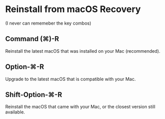 # Reinstall from macOS Recovery

(I never can rememeber the key combos)

## Command (⌘)-R
Reinstall the latest macOS that was installed on your Mac (recommended).

## Option-⌘-R
Upgrade to the latest macOS that is compatible with your Mac.

## Shift-Option-⌘-R
Reinstall the macOS that came with your Mac, or the closest version still available.
